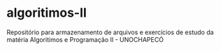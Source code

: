 # algoritimos-II
Repositório para armazenamento de arquivos e exercícios de estudo da matéria Algoritimos e Programação II - UNOCHAPECÓ
